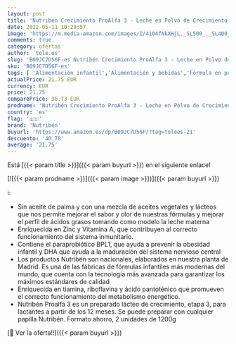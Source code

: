 ```yaml
---
layout: post
title: 'Nutribén Crecimiento ProAlfa 3 - Leche en Polvo de Crecimiento para Bebés - a partir de 12 meses - Pack Formato Ahorro 2 x 1200g'
date: 2022-05-11 10:29:57
image: 'https://m.media-amazon.com/images/I/41O4fNkXHjL._SL500_._SL400_.jpg'
comments: true
category: ofertas
author: 'tole.es'
slug: 'B09JC7D56F-es Nutribén Crecimiento ProAlfa 3 - Leche en Polvo de...'
sku: 'B09JC7D56F-es'
tags: [ 'Alimentación infantil','Alimentación y bebidas','Fórmula en polvo para bebés','Fórmula para bebés y niños pequeños','bebés','nutribén','🇪🇸', ]
actualPrice: 21.75 EUR
currency: EUR
price: 21.75
comparePrice: 36.73 EUR
prodname: 'Nutribén Crecimiento ProAlfa 3 - Leche en Polvo de Crecimiento para Bebés - a partir de 12 meses - Pack Formato Ahorro 2 x 1200g'
country: 'es'
flag: '🇪🇸'
brand: 'Nutribén'
buyurl: 'https://www.amazon.es/dp/B09JC7D56F/?tag=tolees-21'
descuento: '40.78'
average: '21.75'
---
```


Está [{{< param title >}}]({{< param buyurl >}}) en el siguiente enlace!

[![{{< param prodname >}}]({{< param image >}})]({{< param buyurl >}})

ℹ️:

- Sin aceite de palma y con una mezcla de aceites vegetales y lácteos que nos permite mejorar el sabor y olor de nuestras fórmulas y mejorar el perfil de ácidos grasos tomando como modelo la leche materna
- Enriquecida en Zinc y Vitamina A, que contribuyen al correcto funcionamiento del sistema inmunitario.
- Contiene el paraprobiótico BPL1, que ayuda a prevenir la obesidad infantil y DHA que ayuda a la maduración del sistema nervioso central
- Los productos Nutribén son nacionales, elaborados en nuestra planta de Madrid. Es una de las fábricas de fórmulas infantiles más modernas del mundo, que cuenta con la tecnología más avanzada para garantizar los máximos estándares de calidad
- Enriquecida en tiamina, riboflavina y ácido pantoténico que promueven el correcto funcionamiento del metabolismo energético.
- Nutribén Proalfa 3 es un preparado lácteo de crecimiento, etapa 3, para lactantes a partir de los 12 meses. Se puede preparar con cualquier papilla Nutribén. Formato ahorro, 2 unidades de 1200g

[🛒 Ver la oferta!!]({{< param buyurl >}})
